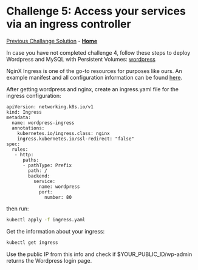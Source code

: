 # Challenge 5: Access your services via an ingress controller

[Previous Challange Solution](./04-Scale-up-solution.md) - **[Home](../README.md)**

In case you have not completed challenge 4, follow these steps to deploy Wordpress and MySQL with Persistent Volumes:
[wordpress](https://kubernetes.io/docs/tutorials/stateful-application/mysql-wordpress-persistent-volume/)

NginX Ingress is one of the go-to resources for purposes like ours. An example manifest and all configuration information can be found [here](https://kubernetes.github.io/ingress-nginx/deploy/).

After getting wordpress and nginx, create an ingress.yaml file for the ingress configuration:

```
apiVersion: networking.k8s.io/v1
kind: Ingress
metadata:
  name: wordpress-ingress
  annotations:
    kubernetes.io/ingress.class: nginx
    ingress.kubernetes.io/ssl-redirect: "false"
spec:
  rules:
   - http:
      paths:
      - pathType: Prefix
        path: /
        backend:
          service:
            name: wordpress
            port:
              number: 80
```

then run:

```bash
kubectl apply -f ingress.yaml
```

Get the information about your ingress:

```bash
kubectl get ingress
```

Use the public IP from this info and check if $YOUR_PUBLIC_ID/wp-admin returns the Wordpress login page.
